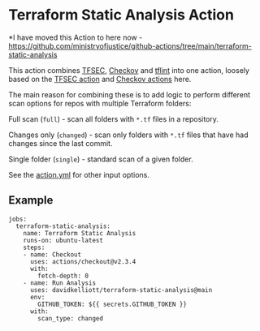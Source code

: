 # Terraform Static Analysis Action

*I have moved this Action to here now - https://github.com/ministryofjustice/github-actions/tree/main/terraform-static-analysis


This action combines [TFSEC](https://github.com/tfsec/tfsec), [Checkov](https://github.com/bridgecrewio/checkov) and [tflint](https://github.com/terraform-linters/tflint) into one action, loosely based on the [TFSEC action](https://github.com/triat/terraform-security-scan) and [Checkov actions](https://github.com/bridgecrewio/checkov-action) here.

The main reason for combining these is to add logic to perform different scan options for repos with multiple Terraform folders:

Full scan (`full`) - scan all folders with `*.tf` files in a repository.

Changes only (`changed`) - scan only folders with `*.tf` files that have had changes since the last commit.

Single folder (`single`) - standard scan of a given folder.

See the [action.yml](action.yml) for other input options.

## Example

```
jobs:
  terraform-static-analysis:
    name: Terraform Static Analysis
    runs-on: ubuntu-latest
    steps:
    - name: Checkout
      uses: actions/checkout@v2.3.4
      with:
        fetch-depth: 0
    - name: Run Analysis
      uses: davidkelliott/terraform-static-analysis@main
      env:
        GITHUB_TOKEN: ${{ secrets.GITHUB_TOKEN }}
      with:
        scan_type: changed
```
